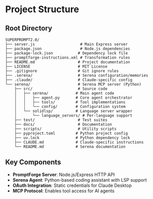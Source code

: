 # Project Structure

## Root Directory
```
SUPERPROMPT2.0/
├── server.js                    # Main Express server
├── package.json                 # Node.js dependencies
├── package-lock.json           # Dependency lock file
├── promptforge-instructions.xml # Transformation rules
├── README.md                   # Project documentation
├── LICENSE                     # MIT License
├── .gitignore                  # Git ignore rules
├── .serena/                    # Serena configuration/memories
├── .claude/                    # Claude-specific config
└── serena/                     # Serena MCP server (Python)
    ├── src/                    # Source code
    │   ├── serena/            # Main agent code
    │   │   ├── agent.py       # Core agent orchestrator
    │   │   ├── tools/         # Tool implementations
    │   │   └── config/        # Configuration system
    │   └── solidlsp/          # Language server wrapper
    │       └── language_servers/ # Per-language support
    ├── test/                   # Test suites
    ├── docs/                   # Documentation
    ├── scripts/                # Utility scripts
    ├── pyproject.toml         # Python project config
    ├── uv.lock                # Python dependency lock
    ├── CLAUDE.md              # Claude-specific instructions
    └── README.md              # Serena documentation
```

## Key Components
- **PromptForge Server**: Node.js/Express HTTP API
- **Serena Agent**: Python-based coding assistant with LSP support
- **OAuth Integration**: Static credentials for Claude Desktop
- **MCP Protocol**: Enables tool access for AI agents